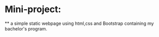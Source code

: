 # Mini-project:

** a simple static webpage using html,css and Bootstrap containing my bachelor's program.
